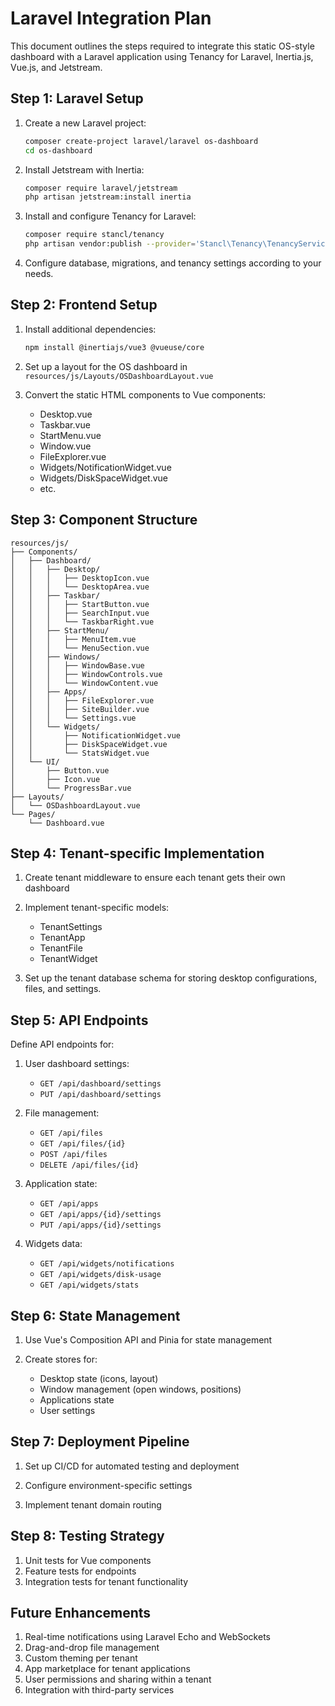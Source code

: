 # Laravel Integration Plan

This document outlines the steps required to integrate this static OS-style dashboard with a Laravel application using Tenancy for Laravel, Inertia.js, Vue.js, and Jetstream.

## Step 1: Laravel Setup

1. Create a new Laravel project:
   ```bash
   composer create-project laravel/laravel os-dashboard
   cd os-dashboard
   ```

2. Install Jetstream with Inertia:
   ```bash
   composer require laravel/jetstream
   php artisan jetstream:install inertia
   ```

3. Install and configure Tenancy for Laravel:
   ```bash
   composer require stancl/tenancy
   php artisan vendor:publish --provider='Stancl\Tenancy\TenancyServiceProvider' --tag=config
   ```

4. Configure database, migrations, and tenancy settings according to your needs.

## Step 2: Frontend Setup

1. Install additional dependencies:
   ```bash
   npm install @inertiajs/vue3 @vueuse/core
   ```

2. Set up a layout for the OS dashboard in `resources/js/Layouts/OSDashboardLayout.vue`

3. Convert the static HTML components to Vue components:
   - Desktop.vue
   - Taskbar.vue
   - StartMenu.vue
   - Window.vue
   - FileExplorer.vue
   - Widgets/NotificationWidget.vue
   - Widgets/DiskSpaceWidget.vue
   - etc.

## Step 3: Component Structure

```
resources/js/
├── Components/
│   ├── Dashboard/
│   │   ├── Desktop/
│   │   │   ├── DesktopIcon.vue
│   │   │   └── DesktopArea.vue
│   │   ├── Taskbar/
│   │   │   ├── StartButton.vue
│   │   │   ├── SearchInput.vue
│   │   │   └── TaskbarRight.vue
│   │   ├── StartMenu/
│   │   │   ├── MenuItem.vue
│   │   │   └── MenuSection.vue
│   │   ├── Windows/
│   │   │   ├── WindowBase.vue
│   │   │   ├── WindowControls.vue
│   │   │   └── WindowContent.vue
│   │   ├── Apps/
│   │   │   ├── FileExplorer.vue
│   │   │   ├── SiteBuilder.vue
│   │   │   └── Settings.vue
│   │   └── Widgets/
│   │       ├── NotificationWidget.vue
│   │       ├── DiskSpaceWidget.vue
│   │       └── StatsWidget.vue
│   └── UI/
│       ├── Button.vue
│       ├── Icon.vue
│       └── ProgressBar.vue
├── Layouts/
│   └── OSDashboardLayout.vue
└── Pages/
    └── Dashboard.vue
```

## Step 4: Tenant-specific Implementation

1. Create tenant middleware to ensure each tenant gets their own dashboard

2. Implement tenant-specific models:
   - TenantSettings
   - TenantApp
   - TenantFile
   - TenantWidget

3. Set up the tenant database schema for storing desktop configurations, files, and settings.

## Step 5: API Endpoints

Define API endpoints for:

1. User dashboard settings:
   - `GET /api/dashboard/settings`
   - `PUT /api/dashboard/settings`

2. File management:
   - `GET /api/files`
   - `GET /api/files/{id}`
   - `POST /api/files`
   - `DELETE /api/files/{id}`

3. Application state:
   - `GET /api/apps`
   - `GET /api/apps/{id}/settings`
   - `PUT /api/apps/{id}/settings`

4. Widgets data:
   - `GET /api/widgets/notifications`
   - `GET /api/widgets/disk-usage`
   - `GET /api/widgets/stats`

## Step 6: State Management

1. Use Vue's Composition API and Pinia for state management

2. Create stores for:
   - Desktop state (icons, layout)
   - Window management (open windows, positions)
   - Applications state
   - User settings

## Step 7: Deployment Pipeline

1. Set up CI/CD for automated testing and deployment

2. Configure environment-specific settings

3. Implement tenant domain routing

## Step 8: Testing Strategy

1. Unit tests for Vue components
2. Feature tests for endpoints
3. Integration tests for tenant functionality

## Future Enhancements

1. Real-time notifications using Laravel Echo and WebSockets
2. Drag-and-drop file management
3. Custom theming per tenant
4. App marketplace for tenant applications
5. User permissions and sharing within a tenant
6. Integration with third-party services 